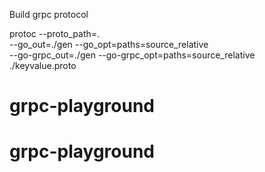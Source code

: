 Build grpc protocol

protoc --proto_path=. \
--go_out=./gen --go_opt=paths=source_relative \
--go-grpc_out=./gen --go-grpc_opt=paths=source_relative \
./keyvalue.proto  

# grpc-playground
# grpc-playground
